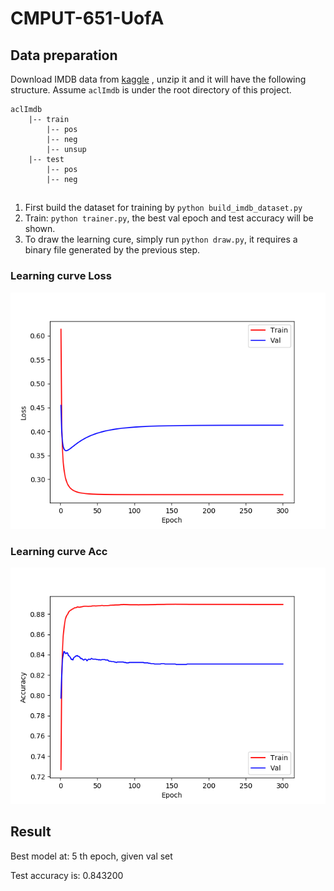 # CMPUT-651-UofA


## Data preparation 

Download IMDB data from [kaggle](https://www.kaggle.com/iarunava/imdb-movie-reviews-dataset)
, unzip it and it will have the following structure. 
Assume ``aclImdb`` is under the root directory of this project.

```
aclImdb
    |-- train
        |-- pos
        |-- neg
        |-- unsup
    |-- test
        |-- pos
        |-- neg
```

## 
1. First build the dataset for training by ```python build_imdb_dataset.py```
2. Train: ```python trainer.py```, the best val epoch and test accuracy will be shown.
3. To draw the learning cure, simply run ```python draw.py```, it requires a binary file generated by the previous step.

### Learning curve Loss
![Curve](img/train_curve_loss.png)

### Learning curve Acc
![Curve](img/train_curve_acc.png)

## Result

Best model at: 5 th epoch, given val set

Test accuracy is: 0.843200



